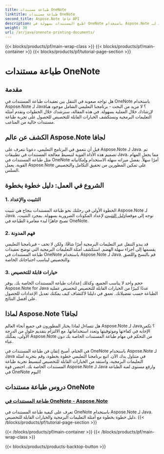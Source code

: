 ```yaml
---
title: طباعة مستندات OneNote
linktitle: طباعة مستندات OneNote
second_title: Aspose.Note جافا API
description: اطبع المستندات بسهولة في OneNote باستخدام Aspose.Note لـ Java. توفر هذه البرامج التعليمية إرشادات خطوة بخطوة وأمثلة على التعليمات البرمجية لطباعة المستندات بسلاسة.
weight: 30
url: /ar/java/onenote-printing-documents/
---
```


{{< blocks/products/pf/main-wrap-class >}}
{{< blocks/products/pf/main-container >}}
{{< blocks/products/pf/tutorial-page-section >}}

# طباعة مستندات OneNote


## مقدمة

هل تواجه صعوبة في التنقل بين تعقيدات طباعة المستندات في OneNote باستخدام Aspose.Note لـ Java؟ لا مزيد من البحث - برنامجنا التعليمي الشامل موجود هنا لإرشادك خلال العملية بسهولة. في هذه المقالة، سنرشدك خلال الخطوات ونقدم أمثلة التعليمات البرمجية ونستكشف الخيارات القابلة للتخصيص للحصول على تجربة طباعة مستندات خالية من المتاعب.

## الكشف عن عالم Aspose.Note لجافا

قبل أن نتعمق في البرنامج التعليمي، دعونا نتعرف على Aspose.Note لـ Java. تم تصميم هذه الأداة القوية لتبسيط معالجة المستندات في تطبيقات Java، مما يجعل المهام مثل طباعة المستندات في OneNote أمرًا سهلاً. بفضل ميزاته سهلة الاستخدام وإمكانياته القوية، يعمل Aspose.Note على تمكين المطورين من تحقيق التكامل والتخصيص السلس.

## الشروع في العمل: دليل خطوة بخطوة

### 1. التثبيت والإعداد

 الخطوة الأولى في رحلتك نحو طباعة المستندات بنجاح هي تثبيت Aspose.Note لـ Java. توجه إلى موقعنا[دليل التثبيت](https://releases.aspose.com/note/java/) لإعداد المكونات الضرورية بسهولة. بمجرد التثبيت، تصبح جاهزًا لبدء مغامرة الطباعة في OneNote.

### 2. فهم المدونة

قد يبدو التنقل عبر التعليمات البرمجية أمرًا شاقًا، ولكن لا تخف - فبرنامجنا التعليمي يقسمها إلى أجزاء سهلة الهضم. استكشف أمثلة التعليمات البرمجية التي توضح تعقيدات طباعة المستندات في OneNote باستخدام Aspose.Note لـ Java. قم بالنسخ واللصق والتخصيص ليناسب احتياجاتك الخاصة.

### 3. خيارات قابلة للتخصيص

حجم واحد لا يناسب الجميع، وكذلك إعدادات طباعة المستندات الخاصة بك. يوفر Aspose.Note for Java عددًا كبيرًا من الخيارات القابلة للتخصيص لتخصيص عملية الطباعة حسب تفضيلاتك. تعمق في دليلنا لاكتشاف كيف يمكنك تعديل الإعدادات للحصول على أفضل النتائج.

## لماذا Aspose.Note لجافا؟

هل تتساءل لماذا يختار المطورون في جميع أنحاء العالم Aspose.Note لـ Java؟ تكمن الإجابة في كفاءتها وموثوقيتها وتعدد استخداماتها. مع الالتزام بتقديم حلول من الدرجة الأولى، يمكّنك Aspose.Note من التحكم في مهام طباعة المستندات الخاصة بك دون عناء.

في الختام، أصبح إتقان فن طباعة المستندات في OneNote باستخدام Aspose.Note لـ Java في متناول يدك الآن. اتبع برنامجنا التعليمي خطوة بخطوة، وقم بتجربة أمثلة التعليمات البرمجية، واستفد من الخيارات القابلة للتخصيص لتبسيط تجربة طباعة المستندات الخاصة بك. احتضن قوة Aspose.Note لـ Java وارفع مستوى لعبة الطباعة في OneNote اليوم!
## دروس طباعة مستندات OneNote
### [طباعة المستندات في OneNote - Aspose.Note](./print-documents/)
تعرف على كيفية طباعة المستندات في OneNote باستخدام Aspose.Note لـ Java. دليل خطوة بخطوة مع أمثلة التعليمات البرمجية والخيارات القابلة للتخصيص.
{{< /blocks/products/pf/tutorial-page-section >}}

{{< /blocks/products/pf/main-container >}}
{{< /blocks/products/pf/main-wrap-class >}}

{{< blocks/products/products-backtop-button >}}
